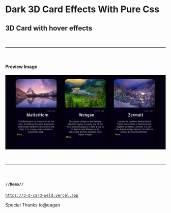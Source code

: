 # Dark 3D Card Effects With Pure Css<br>
## 3D Card with hover effects<br>

<br><hr><br>

#### Preview Image<br>

<img src="./glow-preview.png"><br>

<br><hr><br>
#### <code>//Demo//</code><br>

<code><a href="https://3-d-card-weld.vercel.app" target="_blank">https://3-d-card-weld.vercel.app</a></code>

<span>Special Thanks to</span>@eagan
